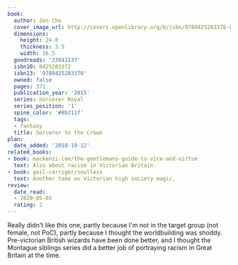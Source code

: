 ```yaml
---
book:
  author: Zen Cho
  cover_image_url: http://covers.openlibrary.org/b/isbn/9780425283370-L.jpg
  dimensions:
    height: 24.0
    thickness: 3.5
    width: 16.5
  goodreads: '23943137'
  isbn10: 0425283372
  isbn13: '9780425283370'
  owned: false
  pages: 371
  publication_year: '2015'
  series: Sorcerer Royal
  series_position: '1'
  spine_color: '#8b211f'
  tags:
  - fantasy
  title: Sorcerer to the Crown
plan:
  date_added: '2018-10-12'
related_books:
- book: mackenzi-lee/the-gentlemans-guide-to-vice-and-virtue
  text: Also about racism in Victorian Britain.
- book: gail-carriger/soulless
  text: Another take on Victorian high society magic.
review:
  date_read:
  - 2020-05-03
  rating: 2
---
```


Really didn't like this one, partly because I'm not in the target group (not female, not PoC), partly because I thought
the worldbuilding was shoddy. Pre-victorian British wizards have been done better, and I thought the Montague siblings
series did a better job of portraying racism in Great Britain at the time.

